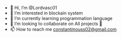 - 👋 Hi, I’m @Lordvasc01
- 👀 I’m interested in blockain system
- 🌱 I’m currently learning programmation language
- 💞️ I’m looking to collaborate on All projects 🤩
- 📫 How to reach me constantmouss02@gmail.com

<!---
Lordvasc01/Lordvasc01 is a ✨ special ✨ repository because its `README.md` (this file) appears on your GitHub profile.
You can click the Preview link to take a look at your changes.
--->
